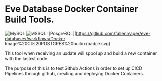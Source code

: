 # Eve Database Docker Container Build Tools.

![MySQL](https://github.com/fallenreaper/eve-databases/workflows/Docker%20Image%20CI%20MYSQL/badge.svg)
![MSSQL](https://github.com/fallenreaper/eve-databases/workflows/Docker%20Image%20CI%20MSSQL/badge.svg)
![PosgreSQL](https://github.com/fallenreaper/eve-databases/workflows/Docker Image%20CI%20POSTGRES%20buildx/badge.svg)

This tool when receiving an update will spool up and build a new container with the lastest code.

The purpose of this is to test Github Actions in order to set up CICD Pipelines through github, creating and deploying Docker Containers.
